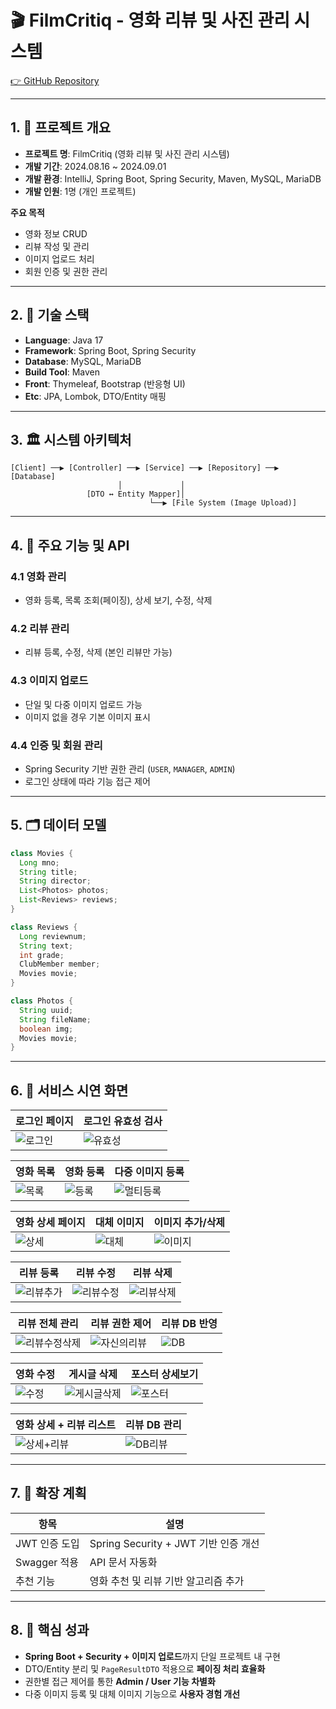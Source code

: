 # 🎬 FilmCritiq - 영화 리뷰 및 사진 관리 시스템

[👉 GitHub Repository](https://github.com/JISUSAMA/FilmCritiq) 

---

## 1. 📖 프로젝트 개요

* **프로젝트 명**: FilmCritiq (영화 리뷰 및 사진 관리 시스템)
* **개발 기간**: 2024.08.16 ~ 2024.09.01
* **개발 환경**: IntelliJ, Spring Boot, Spring Security, Maven, MySQL, MariaDB
* **개발 인원**: 1명 (개인 프로젝트)

**주요 목적**

* 영화 정보 CRUD
* 리뷰 작성 및 관리
* 이미지 업로드 처리
* 회원 인증 및 권한 관리

---

## 2. 🔧 기술 스택

* **Language**: Java 17
* **Framework**: Spring Boot, Spring Security
* **Database**: MySQL, MariaDB
* **Build Tool**: Maven
* **Front**: Thymeleaf, Bootstrap (반응형 UI)
* **Etc**: JPA, Lombok, DTO/Entity 매핑

---

## 3. 🏛 시스템 아키텍처

```
[Client] ──▶ [Controller] ──▶ [Service] ──▶ [Repository] ──▶ [Database]
                        │             │
                 [DTO ↔ Entity Mapper]│
                               └──▶ [File System (Image Upload)]
```

---

## 4. 📌 주요 기능 및 API

### 4.1 영화 관리

* 영화 등록, 목록 조회(페이징), 상세 보기, 수정, 삭제

### 4.2 리뷰 관리

* 리뷰 등록, 수정, 삭제 (본인 리뷰만 가능)

### 4.3 이미지 업로드

* 단일 및 다중 이미지 업로드 가능
* 이미지 없을 경우 기본 이미지 표시

### 4.4 인증 및 회원 관리

* Spring Security 기반 권한 관리 (`USER`, `MANAGER`, `ADMIN`)
* 로그인 상태에 따라 기능 접근 제어

---

## 5. 🗂 데이터 모델

```java
class Movies {
  Long mno;
  String title;
  String director;
  List<Photos> photos;
  List<Reviews> reviews;
}

class Reviews {
  Long reviewnum;
  String text;
  int grade;
  ClubMember member;
  Movies movie;
}

class Photos {
  String uuid;
  String fileName;
  boolean img;
  Movies movie;
}
```

---

## 6. 📸 서비스 시연 화면

| 로그인 페이지                     | 로그인 유효성 검사                   |
| --------------------------- | ---------------------------- |
| ![로그인](Screenshots/그림1.png) | ![유효성](Screenshots/그림11.png) |

| 영화 목록                      | 영화 등록                      | 다중 이미지 등록                     |
| -------------------------- | -------------------------- | ----------------------------- |
| ![목록](Screenshots/그림2.png) | ![등록](Screenshots/그림3.png) | ![멀티등록](Screenshots/그림12.png) |

| 영화 상세 페이지                  | 대체 이미지                     | 이미지 추가/삭제                   |
| -------------------------- | -------------------------- | --------------------------- |
| ![상세](Screenshots/그림4.png) | ![대체](Screenshots/그림5.png) | ![이미지](Screenshots/그림6.png) |

| 리뷰 등록                         | 리뷰 수정                         | 리뷰 삭제                         |
| ----------------------------- | ----------------------------- | ----------------------------- |
| ![리뷰추가](Screenshots/그림14.png) | ![리뷰수정](Screenshots/그림15.png) | ![리뷰삭제](Screenshots/그림13.png) |

| 리뷰 전체 관리                        | 리뷰 권한 제어                       | 리뷰 DB 반영                   |
| ------------------------------- | ------------------------------ | -------------------------- |
| ![리뷰수정삭제](Screenshots/그림17.png) | ![자신의리뷰](Screenshots/그림18.png) | ![DB](Screenshots/그림7.png) |

| 영화 수정                      | 게시글 삭제                        | 포스터 상세보기                     |
| -------------------------- | ----------------------------- | ---------------------------- |
| ![수정](Screenshots/그림8.png) | ![게시글삭제](Screenshots/그림9.png) | ![포스터](Screenshots/그림10.png) |

| 영화 상세 + 리뷰 리스트                 | 리뷰 DB 관리                      |
| ------------------------------ | ----------------------------- |
| ![상세+리뷰](Screenshots/그림16.png) | ![DB리뷰](Screenshots/그림12.png) |

---

## 7. 🔮 확장 계획

| 항목         | 설명                             |
| ---------- | ------------------------------ |
| JWT 인증 도입  | Spring Security + JWT 기반 인증 개선 |
| Swagger 적용 | API 문서 자동화                     |
| 추천 기능      | 영화 추천 및 리뷰 기반 알고리즘 추가          |

---

## 8. 🎯 핵심 성과

* **Spring Boot + Security + 이미지 업로드**까지 단일 프로젝트 내 구현
* DTO/Entity 분리 및 `PageResultDTO` 적용으로 **페이징 처리 효율화**
* 권한별 접근 제어를 통한 **Admin / User 기능 차별화**
* 다중 이미지 등록 및 대체 이미지 기능으로 **사용자 경험 개선**
